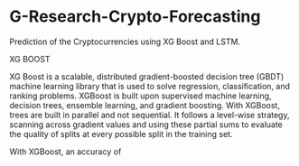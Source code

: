 # G-Research-Crypto-Forecasting
Prediction of the Cryptocurrencies using XG Boost and LSTM. 

XG BOOST

XG Boost is a scalable, distributed gradient-boosted decision tree (GBDT) machine learning library that is used to solve regression, classification, and ranking problems. XGBoost is built upon supervised machine learning, decision trees, ensemble learning, and gradient boosting. With XGBoost, trees are built in parallel and not sequential. It follows a level-wise strategy, scanning across gradient values and using these partial sums to evaluate the quality of splits at every possible split in the training set. 

With XGBoost, an accuracy of 
